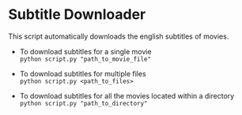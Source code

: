 # Subtitle Downloader

This script automatically downloads the english subtitles of movies.   

- To download subtitles for a single movie  
`python script.py "path_to_movie_file"`

- To download subtitles for multiple files  
`python script.py <path_to_files>`

- To download subtitles for all the movies located within a directory  
`python script.py "path_to_directory"`

